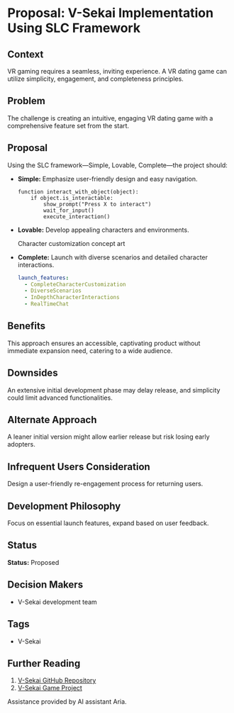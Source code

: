 # Proposal: V-Sekai Implementation Using SLC Framework

## Context

VR gaming requires a seamless, inviting experience. A VR dating game can utilize simplicity, engagement, and completeness principles.

## Problem

The challenge is creating an intuitive, engaging VR dating game with a comprehensive feature set from the start.

## Proposal

Using the SLC framework—Simple, Lovable, Complete—the project should:

- **Simple:** Emphasize user-friendly design and easy navigation.

  ```pseudo
  function interact_with_object(object):
      if object.is_interactable:
          show_prompt("Press X to interact")
          wait_for_input()
          execute_interaction()
  ```

- **Lovable:** Develop appealing characters and environments.

  Character customization concept art

- **Complete:** Launch with diverse scenarios and detailed character interactions.

  ```yaml
  launch_features:
    - CompleteCharacterCustomization
    - DiverseScenarios
    - InDepthCharacterInteractions
    - RealTimeChat
  ```

## Benefits

This approach ensures an accessible, captivating product without immediate expansion need, catering to a wide audience.

## Downsides

An extensive initial development phase may delay release, and simplicity could limit advanced functionalities.

## Alternate Approach

A leaner initial version might allow earlier release but risk losing early adopters.

## Infrequent Users Consideration

Design a user-friendly re-engagement process for returning users.

## Development Philosophy

Focus on essential launch features, expand based on user feedback.

## Status

**Status:** Proposed

## Decision Makers

- V-Sekai development team

## Tags

- V-Sekai

## Further Reading

1. [V-Sekai GitHub Repository](https://github.com/v-sekai)
2. [V-Sekai Game Project](https://github.com/v-sekai/v-sekai-game)

Assistance provided by AI assistant Aria.
